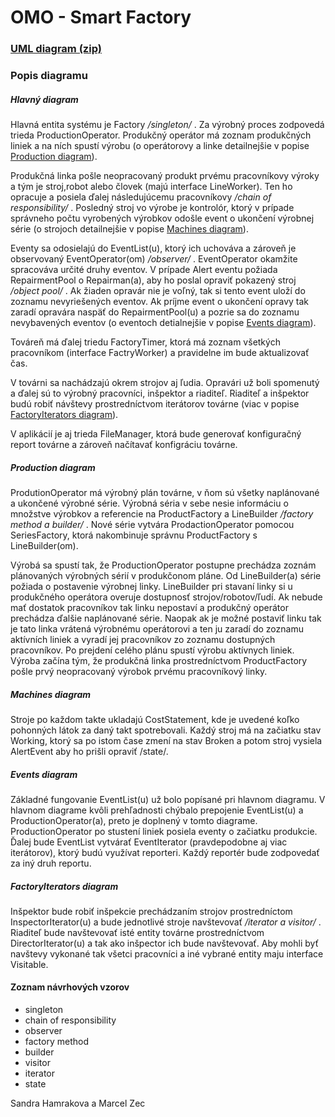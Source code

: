 # OMO - Smart Factory

### [UML diagram (zip)](https://gitlab.fel.cvut.cz/zecmarce/omo_semestralka/blob/master/UML%20diagram/UMLdiagram.zip)

### Popis diagramu

##### Hlavný diagram

Hlavná entita systému je Factory */singleton/* .
Za výrobný proces zodpovedá trieda ProductionOperator.
Produkčný operátor má zoznam produkčných liniek a na ních spustí výrobu (o operátorovy a linke detailnejšie v popise [Production diagram](https://gitlab.fel.cvut.cz/zecmarce/omo_semestralka/edit/master/README.md#production-diagram)).

Produkčná linka pošle neopracovaný produkt prvému pracovníkovy výroky a tým je stroj,robot alebo človek (majú interface LineWorker). Ten ho opracuje a posiela ďalej následujúcemu pracovníkovy */chain of responsibility/* .
Posledný stroj vo výrobe je kontrolór, ktorý v prípade správneho počtu vyrobených výrobkov odošle event o ukončení výrobnej série (o strojoch detailnejšie v popise [Machines diagram](https://gitlab.fel.cvut.cz/zecmarce/omo_semestralka/edit/master/README.md#machines-diagram)).

Eventy sa odosielajú do EventList(u), ktorý ich uchováva a zároveň je observovaný EventOperator(om) */observer/* .
EventOperator okamžite spracováva určité druhy eventov. V prípade Alert eventu požiada RepairmentPool o Repairman(a), aby ho poslal opraviť pokazený stroj */object pool/* .
Ak žiaden opravár nie je voľný, tak si tento event uloží do zoznamu nevyriešených eventov. Ak príjme event o ukončení opravy tak zaradí opravára naspäť do RepairmentPool(u) a pozrie sa do zoznamu nevybavených eventov (o eventoch detialnejšie v popise [Events diagram](https://gitlab.fel.cvut.cz/zecmarce/omo_semestralka/edit/master/README.md#events-diagram)).

Továreň má ďalej triedu FactoryTimer, ktorá má zoznam všetkých pracovníkom (interface FactryWorker) a pravidelne im bude aktualizovať čas. 

V továrni sa nachádzajú okrem strojov aj ľudia. Opravári už boli spomenutý a ďalej sú to výrobný pracovníci, inšpektor a riaditeľ. 
Riaditeľ a inšpektor budú robiť návštevy prostredníctvom iterátorov továrne (viac v popise [FactoryIterators diagram](https://gitlab.fel.cvut.cz/zecmarce/omo_semestralka/edit/master/README.md#factoryiterators-diagram)).

V aplikácií je aj trieda FileManager, ktorá bude generovať konfiguračný report továrne a zároveň načítavať konfigráciu továrne.

##### Production diagram

ProdutionOperator má výrobný plán továrne, v ňom sú všetky naplánované a ukončené výrobné série.
Výrobná séria v sebe nesie informáciu o množstve výrobkov a referencie na ProductFactory a LineBuilder */factory method a builder/* .
Nové série vytvára ProdactionOperator pomocou SeriesFactory, ktorá nakombinuje správnu ProductFactory s LineBuilder(om).

Výrobá sa spustí tak, že ProductionOperator postupne prechádza zoznám plánovaných výrobných sérií v produkčonom pláne.
Od LineBuilder(a) série požiada o postavenie výrobnej linky. LineBuilder pri stavaní linky si u produkčného operátora overuje dostupnosť strojov/robotov/ľudí.
Ak nebude mať dostatok pracovníkov tak linku nepostaví a produkčný operátor prechádza ďalšie naplánované série. 
Naopak ak je možné postaviť linku tak je tato linka vrátená výrobnému operátorovi a ten ju zaradí do zoznamu aktívních liniek a vyradí jej pracovníkov zo zoznamu
dostupných pracovníkov. Po prejdení celého plánu spustí výrobu aktívnych liniek.
Výroba začína tým, že produkčná linka prostredníctvom ProductFactory pošle prvý neopracovaný výrobok prvému pracovníkový linky.

##### Machines diagram

Stroje po každom takte ukladajú CostStatement, kde je uvedené koľko pohonných látok za daný takt spotrebovali.
Každý stroj má na začiatku stav Working, ktorý sa po istom čase zmení na stav Broken a potom stroj vysiela AlertEvent aby ho prišli opraviť /state/. 

##### Events diagram

Základné fungovanie EventList(u) už bolo popísané pri hlavnom diagramu. V hlavnom diagrame kvôli prehľadnosti chýbalo prepojenie EventList(u) a ProductionOperator(a), 
preto je doplnený v tomto diagrame. ProductionOperator po stustení liniek posiela eventy o začiatku produkcie.
Ďalej bude EventList vytvárať EventIterator (pravdepodobne aj viac iterátorov), ktorý budú využívat reporteri.
Každý reportér bude zodpovedať za iný druh reportu.

##### FactoryIterators diagram

Inšpektor bude robiť inšpekcie prechádzaním strojov prostredníctom InspectorIterator(u) a bude jednotlivé stroje navštevovať */iterator a visitor/* .
Riaditeľ bude navštevovať isté entity továrne prostredníctvom DirectorIterator(u) a tak ako inšpector ich bude navštevovať.
Aby mohli byť navštevy vykonané tak všetci pracovníci a iné vybrané entity maju interface Visitable.

#### Zoznam návrhových vzorov
* singleton
* chain of responsibility
* observer
* factory method
* builder
* visitor
* iterator
* state


Sandra Hamrakova a Marcel Zec 